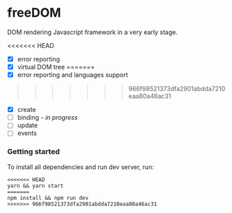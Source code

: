 # freeDOM
DOM rendering Javascript framework in a very early stage.

<<<<<<< HEAD
- [x] error reporting
- [x] virtual DOM tree
=======
- [x] error reporting and languages support
>>>>>>> 966f98521373dfa2901abdda7210eaa80a46ac31
- [x] create
- [ ] binding *- in progress*
- [ ] update
- [ ] events

### Getting started

To install all dependencies and run dev server, run:

```shell
<<<<<<< HEAD
yarn && yarn start
=======
npm install && npm run dev
>>>>>>> 966f98521373dfa2901abdda7210eaa80a46ac31
```

